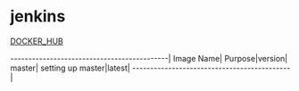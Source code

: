 # jenkins

[DOCKER_HUB](https://hub.docker.com/r/yjagdale/jenkins/)

--------------------------------------------|
Image Name| Purpose|version|
master| setting up master|latest|
--------------------------------------------|
